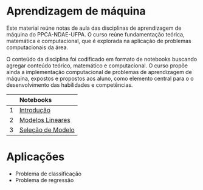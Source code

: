 # Aprendizagem de máquina

Este material reúne notas de aula das disciplinas de aprendizagem de máquina do PPCA-NDAE-UFPA.
O curso reúne fundamentação teórica, matemática e computacional, que é explorada na aplicação de problemas computacionais da área.

O conteúdo da disciplina foi codificado em formato de notebooks buscando agregar conteúdo teórico, matemático e computacional. O curso propõe ainda a implementação computacional de problemas de aprendizagem de máquina, expostos e propostos aos aluno, como elemento central para o o desenvolvimento das habilidades e competências.

|   | Notebooks          |
|:--|:-------------------|
| 1 | [Introdução](https://raphateixeira.github.io/ml-ppca/notebooks/01%20-%20Introdu%C3%A7%C3%A3o.html)
| 2 | [Modelos Lineares](https://raphateixeira.github.io/ml-ppca/notebooks/02%20-%20Modelos%20Lineares.html) 
| 3 | [Seleção de Modelo]() 

# Aplicações

- Problema de classificação
- Problema de regressão

